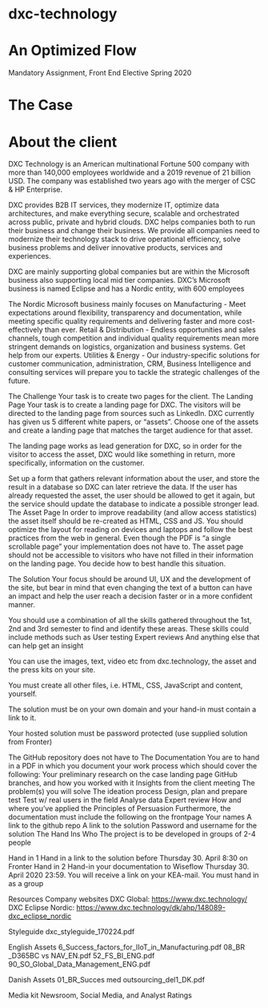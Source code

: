 # dxc-technology

# An Optimized Flow
Mandatory Assignment, Front End Elective Spring 2020

# The Case
# About the client
DXC Technology is an American multinational Fortune 500 company with more than 140,000 employees worldwide and a 2019 revenue of 21 billion USD. The company was established two years ago with the merger of CSC & HP Enterprise.

DXC provides B2B IT services, they modernize IT, optimize data architectures, and make everything secure, scalable and orchestrated across public, private and hybrid clouds. DXC helps companies both to run their business and change their business. We provide all companies need to modernize their technology stack to drive operational efficiency, solve business problems and deliver innovative products, services and experiences.

DXC are mainly supporting global companies but are within the Microsoft business also supporting local mid tier companies. DXC’s Microsoft business is named Eclipse and has a Nordic entity, with 600 employees 

The Nordic Microsoft business mainly focuses on
Manufacturing - Meet expectations around flexibility, transparency and documentation, while meeting specific quality requirements and delivering faster and more cost-effectively than ever.
Retail & Distribution - Endless opportunities and sales channels, tough competition and individual quality requirements mean more stringent demands on logistics, organization and business systems. Get help from our experts.
Utilities & Energy - Our industry-specific solutions for customer communication, administration, CRM, Business Intelligence and consulting services will prepare you to tackle the strategic challenges of the future.

The Challenge
Your task is to create two pages for the client.
The Landing Page
Your task is to create a landing page for DXC. The visitors will be directed to the landing page from sources such as LinkedIn.
DXC currently has given us 5 different white papers, or “assets”. Choose one of the assets and create a landing page that matches the target audience for that asset.

The landing page works as lead generation for DXC, so in order for the visitor to access the asset, DXC would like something in return, more specifically, information on the customer.

Set up a form that gathers relevant information about the user, and store the result in a database so DXC can later retrieve the data. If the user has already requested the asset, the user should be allowed to get it again, but the service should update the database to indicate a possible stronger lead.
The Asset Page
In order to improve readability (and allow access statistics) the asset itself should be re-created as HTML, CSS and JS. You should optimize the layout for reading on devices and laptops and follow the best practices from the web in general. Even though the PDF is “a single scrollable page” your implementation does not have to.
The asset page should not be accessible to visitors who have not filled in their information on the landing page. You decide how to best handle this situation.


The Solution
Your focus should be around UI, UX and the development of the site, but bear in mind that even changing the text of a button can have an impact and help the user reach a decision faster or in a more confident manner.

You should use a combination of all the skills gathered throughout the 1st, 2nd and 3rd semester to find and identify these areas.
These skills could include methods such as
User testing
Expert reviews
And anything else that can help get an insight

You can use the images, text, video etc from dxc.technology, the asset and the press kits  on your site.

You must create all other files, i.e. HTML, CSS, JavaScript and content, yourself.

The solution must be on your own domain and your hand-in must contain a link to it.

Your hosted solution must be password protected
(use supplied solution from Fronter)

The GitHub repository does not have to
The Documentation
You are to hand in a PDF in which you document your work process which should cover the following:
Your preliminary research on the case landing page
GitHub branches, and how you worked with it
Insights from the client meeting
The problem(s) you will solve
The ideation process
Design, plan and prepare test
Test w/ real users in the field
Analyse data
Expert review
How and where you’ve applied the Principles of Persuasion
Furthermore, the documentation must include the following on the frontpage
Your names
A link to the github repo
A link to the solution
Password and username for the solution
The Hand Ins
Who
The project is to be developed in groups of 2-4 people

Hand in 1
Hand in a link to the solution before Thursday 30. April 8:30 on Fronter
Hand in 2
Hand-in your documentation to Wiseflow Thursday 30. April 2020 23:59.
You will receive a link on your KEA-mail.
You must hand in as a group

Resources
Company websites
DXC Global: https://www.dxc.technology/
DXC Eclipse Nordic: https://www.dxc.technology/dk/ahp/148089-dxc_eclipse_nordic

Styleguide
dxc_styleguide_170224.pdf

English Assets
6_Success_factors_for_IIoT_in_Manufacturing.pdf
08_BR _D365BC vs NAV_EN.pdf
52_FS_BI_ENG.pdf
90_SO_Global_Data_Management_ENG.pdf

Danish Assets
01_BR_Succes med outsourcing_del1_DK.pdf

Media kit
Newsroom, Social Media, and Analyst Ratings


